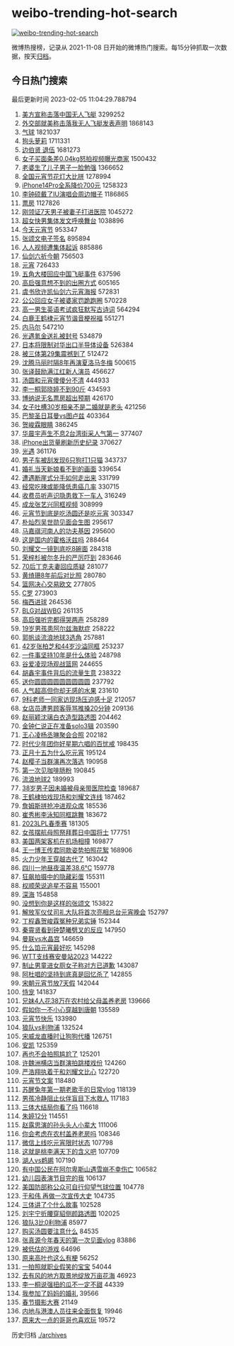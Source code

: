 # weibo-trending-hot-search

[![weibo-trending-hot-search](https://github.com/ameizi/weibo-trending-hot-search/actions/workflows/ci.yml/badge.svg)](https://github.com/ameizi/weibo-trending-hot-search/actions/workflows/ci.yml)

微博热搜榜，记录从 2021-11-08 日开始的微博热门搜索。每15分钟抓取一次数据，按天[归档](./archives)。

## 今日热门搜索

<!-- BEGIN --> 
最后更新时间 2023-02-05 11:04:29.788794 
1. [美方宣称击落中国无人飞艇](https://s.weibo.com/weibo?q=%23%E7%BE%8E%E6%96%B9%E5%AE%A3%E7%A7%B0%E5%87%BB%E8%90%BD%E4%B8%AD%E5%9B%BD%E6%97%A0%E4%BA%BA%E9%A3%9E%E8%89%87%23&t=31&band_rank=1&Refer=top) 3299252
1. [外交部就美称击落我无人飞艇发表声明](https://s.weibo.com/weibo?q=%23%E5%A4%96%E4%BA%A4%E9%83%A8%E5%B0%B1%E7%BE%8E%E7%A7%B0%E5%87%BB%E8%90%BD%E6%88%91%E6%97%A0%E4%BA%BA%E9%A3%9E%E8%89%87%E5%8F%91%E8%A1%A8%E5%A3%B0%E6%98%8E%23&t=31&band_rank=1&Refer=top) 1868143
1. [气球](https://s.weibo.com/weibo?q=%E6%B0%94%E7%90%83&t=31&band_rank=2&Refer=top) 1821037
1. [狗头萝莉](https://s.weibo.com/weibo?q=%E7%8B%97%E5%A4%B4%E8%90%9D%E8%8E%89&t=31&band_rank=11&Refer=top) 1711331
1. [边伯贤 退伍](https://s.weibo.com/weibo?q=%E8%BE%B9%E4%BC%AF%E8%B4%A4%20%E9%80%80%E4%BC%8D&t=31&band_rank=1&Refer=top) 1681273
1. [女子买面条差0.04kg怒拍视频曝光商家](https://s.weibo.com/weibo?q=%23%E5%A5%B3%E5%AD%90%E4%B9%B0%E9%9D%A2%E6%9D%A1%E5%B7%AE0.04kg%E6%80%92%E6%8B%8D%E8%A7%86%E9%A2%91%E6%9B%9D%E5%85%89%E5%95%86%E5%AE%B6%23&t=31&band_rank=5&Refer=top) 1500432
1. [老婆生了儿子男子一脸勉强](https://s.weibo.com/weibo?q=%23%E8%80%81%E5%A9%86%E7%94%9F%E4%BA%86%E5%84%BF%E5%AD%90%E7%94%B7%E5%AD%90%E4%B8%80%E8%84%B8%E5%8B%89%E5%BC%BA%23&t=31&band_rank=2&Refer=top) 1366652
1. [全国元宵节花灯大比拼](https://s.weibo.com/weibo?q=%23%E5%85%A8%E5%9B%BD%E5%85%83%E5%AE%B5%E8%8A%82%E8%8A%B1%E7%81%AF%E5%A4%A7%E6%AF%94%E6%8B%BC%23&t=31&band_rank=3&Refer=top) 1278994
1. [iPhone14Pro全系降价700元](https://s.weibo.com/weibo?q=%23iPhone14Pro%E5%85%A8%E7%B3%BB%E9%99%8D%E4%BB%B7700%E5%85%83%23&t=31&band_rank=4&Refer=top) 1258323
1. [李钟硕戴了IU演唱会周边帽子](https://s.weibo.com/weibo?q=%23%E6%9D%8E%E9%92%9F%E7%A1%95%E6%88%B4%E4%BA%86IU%E6%BC%94%E5%94%B1%E4%BC%9A%E5%91%A8%E8%BE%B9%E5%B8%BD%E5%AD%90%23&t=31&band_rank=5&Refer=top) 1186865
1. [票房](https://s.weibo.com/weibo?q=%E7%A5%A8%E6%88%BF&t=31&band_rank=6&Refer=top) 1127826
1. [刚领证7天男子被妻子打进医院](https://s.weibo.com/weibo?q=%23%E5%88%9A%E9%A2%86%E8%AF%817%E5%A4%A9%E7%94%B7%E5%AD%90%E8%A2%AB%E5%A6%BB%E5%AD%90%E6%89%93%E8%BF%9B%E5%8C%BB%E9%99%A2%23&t=31&band_rank=7&Refer=top) 1045272
1. [超女快男集体发文呼唤舞台](https://s.weibo.com/weibo?q=%23%E8%B6%85%E5%A5%B3%E5%BF%AB%E7%94%B7%E9%9B%86%E4%BD%93%E5%8F%91%E6%96%87%E5%91%BC%E5%94%A4%E8%88%9E%E5%8F%B0%23&t=31&band_rank=6&Refer=top) 1038896
1. [今天元宵节](https://s.weibo.com/weibo?q=%23%E4%BB%8A%E5%A4%A9%E5%85%83%E5%AE%B5%E8%8A%82%23&t=31&band_rank=3&Refer=top) 953347
1. [张颂文电子签名](https://s.weibo.com/weibo?q=%E5%BC%A0%E9%A2%82%E6%96%87%E7%94%B5%E5%AD%90%E7%AD%BE%E5%90%8D&t=31&band_rank=27&Refer=top) 895894
1. [人人视频遭集体起诉](https://s.weibo.com/weibo?q=%23%E4%BA%BA%E4%BA%BA%E8%A7%86%E9%A2%91%E9%81%AD%E9%9B%86%E4%BD%93%E8%B5%B7%E8%AF%89%23&t=31&band_rank=5&Refer=top) 885886
1. [仙剑六祈今朝](https://s.weibo.com/weibo?q=%E4%BB%99%E5%89%91%E5%85%AD%E7%A5%88%E4%BB%8A%E6%9C%9D&t=31&band_rank=6&Refer=top) 756503
1. [元宵](https://s.weibo.com/weibo?q=%23%E5%85%83%E5%AE%B5%23&t=31&band_rank=6&Refer=top) 726433
1. [五角大楼回应中国飞艇事件](https://s.weibo.com/weibo?q=%23%E4%BA%94%E8%A7%92%E5%A4%A7%E6%A5%BC%E5%9B%9E%E5%BA%94%E4%B8%AD%E5%9B%BD%E9%A3%9E%E8%89%87%E4%BA%8B%E4%BB%B6%23&t=31&band_rank=50&Refer=top) 637596
1. [高启强意想不到的出圈方式](https://s.weibo.com/weibo?q=%23%E9%AB%98%E5%90%AF%E5%BC%BA%E6%84%8F%E6%83%B3%E4%B8%8D%E5%88%B0%E7%9A%84%E5%87%BA%E5%9C%88%E6%96%B9%E5%BC%8F%23&t=31&band_rank=8&Refer=top) 605165
1. [虞书欣许凯仙剑六元宵海报](https://s.weibo.com/weibo?q=%23%E8%99%9E%E4%B9%A6%E6%AC%A3%E8%AE%B8%E5%87%AF%E4%BB%99%E5%89%91%E5%85%AD%E5%85%83%E5%AE%B5%E6%B5%B7%E6%8A%A5%23&t=31&band_rank=10&Refer=top) 572831
1. [公公回应女子被婆家罚跪跑圈](https://s.weibo.com/weibo?q=%23%E5%85%AC%E5%85%AC%E5%9B%9E%E5%BA%94%E5%A5%B3%E5%AD%90%E8%A2%AB%E5%A9%86%E5%AE%B6%E7%BD%9A%E8%B7%AA%E8%B7%91%E5%9C%88%23&t=31&band_rank=11&Refer=top) 570228
1. [高一男生英语考试疯狂默写古诗词](https://s.weibo.com/weibo?q=%23%E9%AB%98%E4%B8%80%E7%94%B7%E7%94%9F%E8%8B%B1%E8%AF%AD%E8%80%83%E8%AF%95%E7%96%AF%E7%8B%82%E9%BB%98%E5%86%99%E5%8F%A4%E8%AF%97%E8%AF%8D%23&t=31&band_rank=11&Refer=top) 564294
1. [白鹿王鹤棣元宵节谐音梗祝福](https://s.weibo.com/weibo?q=%23%E7%99%BD%E9%B9%BF%E7%8E%8B%E9%B9%A4%E6%A3%A3%E5%85%83%E5%AE%B5%E8%8A%82%E8%B0%90%E9%9F%B3%E6%A2%97%E7%A5%9D%E7%A6%8F%23&t=31&band_rank=12&Refer=top) 551271
1. [内马尔](https://s.weibo.com/weibo?q=%E5%86%85%E9%A9%AC%E5%B0%94&t=31&band_rank=15&Refer=top) 547210
1. [光遇氪金送礼被封号](https://s.weibo.com/weibo?q=%E5%85%89%E9%81%87%E6%B0%AA%E9%87%91%E9%80%81%E7%A4%BC%E8%A2%AB%E5%B0%81%E5%8F%B7&t=31&band_rank=20&Refer=top) 534879
1. [日本将限制对华出口半导体设备](https://s.weibo.com/weibo?q=%23%E6%97%A5%E6%9C%AC%E5%B0%86%E9%99%90%E5%88%B6%E5%AF%B9%E5%8D%8E%E5%87%BA%E5%8F%A3%E5%8D%8A%E5%AF%BC%E4%BD%93%E8%AE%BE%E5%A4%87%23&t=31&band_rank=31&Refer=top) 526384
1. [被三体第29集震撼到了](https://s.weibo.com/weibo?q=%23%E8%A2%AB%E4%B8%89%E4%BD%93%E7%AC%AC29%E9%9B%86%E9%9C%87%E6%92%BC%E5%88%B0%E4%BA%86%23&t=31&band_rank=30&Refer=top) 512472
1. [沈腾马丽时隔8年再演夏洛马冬梅](https://s.weibo.com/weibo?q=%23%E6%B2%88%E8%85%BE%E9%A9%AC%E4%B8%BD%E6%97%B6%E9%9A%948%E5%B9%B4%E5%86%8D%E6%BC%94%E5%A4%8F%E6%B4%9B%E9%A9%AC%E5%86%AC%E6%A2%85%23&t=31&band_rank=12&Refer=top) 500615
1. [张译鼓励满江红新人演员](https://s.weibo.com/weibo?q=%23%E5%BC%A0%E8%AF%91%E9%BC%93%E5%8A%B1%E6%BB%A1%E6%B1%9F%E7%BA%A2%E6%96%B0%E4%BA%BA%E6%BC%94%E5%91%98%23&t=31&band_rank=16&Refer=top) 456627
1. [汤圆和元宵傻傻分不清](https://s.weibo.com/weibo?q=%23%E6%B1%A4%E5%9C%86%E5%92%8C%E5%85%83%E5%AE%B5%E5%82%BB%E5%82%BB%E5%88%86%E4%B8%8D%E6%B8%85%23&t=31&band_rank=15&Refer=top) 444933
1. [李一桐郭晓婷不到90斤](https://s.weibo.com/weibo?q=%23%E6%9D%8E%E4%B8%80%E6%A1%90%E9%83%AD%E6%99%93%E5%A9%B7%E4%B8%8D%E5%88%B090%E6%96%A4%23&t=31&band_rank=9&Refer=top) 434593
1. [博纳说无名票房超出预期](https://s.weibo.com/weibo?q=%23%E5%8D%9A%E7%BA%B3%E8%AF%B4%E6%97%A0%E5%90%8D%E7%A5%A8%E6%88%BF%E8%B6%85%E5%87%BA%E9%A2%84%E6%9C%9F%23&t=31&band_rank=14&Refer=top) 426170
1. [女子吐槽30岁相亲不是二婚就是老头](https://s.weibo.com/weibo?q=%23%E5%A5%B3%E5%AD%90%E5%90%90%E6%A7%BD30%E5%B2%81%E7%9B%B8%E4%BA%B2%E4%B8%8D%E6%98%AF%E4%BA%8C%E5%A9%9A%E5%B0%B1%E6%98%AF%E8%80%81%E5%A4%B4%23&t=31&band_rank=10&Refer=top) 421256
1. [巴黎圣日耳曼vs图卢兹](https://s.weibo.com/weibo?q=%23%E5%B7%B4%E9%BB%8E%E5%9C%A3%E6%97%A5%E8%80%B3%E6%9B%BCvs%E5%9B%BE%E5%8D%A2%E5%85%B9%23&t=31&band_rank=26&Refer=top) 403364
1. [贺峻霖眼睛](https://s.weibo.com/weibo?q=%E8%B4%BA%E5%B3%BB%E9%9C%96%E7%9C%BC%E7%9D%9B&t=31&band_rank=14&Refer=top) 386245
1. [华晨宇声生不息2台湾街采人气第一](https://s.weibo.com/weibo?q=%23%E5%8D%8E%E6%99%A8%E5%AE%87%E5%A3%B0%E7%94%9F%E4%B8%8D%E6%81%AF2%E5%8F%B0%E6%B9%BE%E8%A1%97%E9%87%87%E4%BA%BA%E6%B0%94%E7%AC%AC%E4%B8%80%23&t=31&band_rank=11&Refer=top) 377407
1. [iPhone出货量刷新历史纪录](https://s.weibo.com/weibo?q=%23iPhone%E5%87%BA%E8%B4%A7%E9%87%8F%E5%88%B7%E6%96%B0%E5%8E%86%E5%8F%B2%E7%BA%AA%E5%BD%95%23&t=31&band_rank=15&Refer=top) 370627
1. [光遇](https://s.weibo.com/weibo?q=%E5%85%89%E9%81%87&t=31&band_rank=14&Refer=top) 361176
1. [男子车被刮发现6只狗打1只猫](https://s.weibo.com/weibo?q=%23%E7%94%B7%E5%AD%90%E8%BD%A6%E8%A2%AB%E5%88%AE%E5%8F%91%E7%8E%B06%E5%8F%AA%E7%8B%97%E6%89%931%E5%8F%AA%E7%8C%AB%23&t=31&band_rank=12&Refer=top) 343737
1. [婚礼当天新娘看不到的画面](https://s.weibo.com/weibo?q=%23%E5%A9%9A%E7%A4%BC%E5%BD%93%E5%A4%A9%E6%96%B0%E5%A8%98%E7%9C%8B%E4%B8%8D%E5%88%B0%E7%9A%84%E7%94%BB%E9%9D%A2%23&t=31&band_rank=16&Refer=top) 339654
1. [遭遇断崖式分手如何走出来](https://s.weibo.com/weibo?q=%23%E9%81%AD%E9%81%87%E6%96%AD%E5%B4%96%E5%BC%8F%E5%88%86%E6%89%8B%E5%A6%82%E4%BD%95%E8%B5%B0%E5%87%BA%E6%9D%A5%23&t=31&band_rank=13&Refer=top) 331799
1. [经常吃辣或能降低患癌几率](https://s.weibo.com/weibo?q=%23%E7%BB%8F%E5%B8%B8%E5%90%83%E8%BE%A3%E6%88%96%E8%83%BD%E9%99%8D%E4%BD%8E%E6%82%A3%E7%99%8C%E5%87%A0%E7%8E%87%23&t=31&band_rank=22&Refer=top) 330715
1. [收费员听声识隐患救下一车人](https://s.weibo.com/weibo?q=%23%E6%94%B6%E8%B4%B9%E5%91%98%E5%90%AC%E5%A3%B0%E8%AF%86%E9%9A%90%E6%82%A3%E6%95%91%E4%B8%8B%E4%B8%80%E8%BD%A6%E4%BA%BA%23&t=31&band_rank=18&Refer=top) 316249
1. [成龙张艺兴同框视频](https://s.weibo.com/weibo?q=%23%E6%88%90%E9%BE%99%E5%BC%A0%E8%89%BA%E5%85%B4%E5%90%8C%E6%A1%86%E8%A7%86%E9%A2%91%23&t=31&band_rank=15&Refer=top) 308999
1. [元宵节到底是吃汤圆还是吃元宵](https://s.weibo.com/weibo?q=%23%E5%85%83%E5%AE%B5%E8%8A%82%E5%88%B0%E5%BA%95%E6%98%AF%E5%90%83%E6%B1%A4%E5%9C%86%E8%BF%98%E6%98%AF%E5%90%83%E5%85%83%E5%AE%B5%23&t=31&band_rank=19&Refer=top) 303347
1. [朴灿烈吴世勋见面会生图](https://s.weibo.com/weibo?q=%23%E6%9C%B4%E7%81%BF%E7%83%88%E5%90%B4%E4%B8%96%E5%8B%8B%E8%A7%81%E9%9D%A2%E4%BC%9A%E7%94%9F%E5%9B%BE%23&t=31&band_rank=16&Refer=top) 295617
1. [马嘉祺河南人的功夫基因](https://s.weibo.com/weibo?q=%23%E9%A9%AC%E5%98%89%E7%A5%BA%E6%B2%B3%E5%8D%97%E4%BA%BA%E7%9A%84%E5%8A%9F%E5%A4%AB%E5%9F%BA%E5%9B%A0%23&t=31&band_rank=25&Refer=top) 295600
1. [这是国内的霍格沃兹吗](https://s.weibo.com/weibo?q=%23%E8%BF%99%E6%98%AF%E5%9B%BD%E5%86%85%E7%9A%84%E9%9C%8D%E6%A0%BC%E6%B2%83%E5%85%B9%E5%90%97%23&t=31&band_rank=36&Refer=top) 288464
1. [刘耀文一镜到底吃8碗面](https://s.weibo.com/weibo?q=%23%E5%88%98%E8%80%80%E6%96%87%E4%B8%80%E9%95%9C%E5%88%B0%E5%BA%95%E5%90%838%E7%A2%97%E9%9D%A2%23&t=31&band_rank=17&Refer=top) 284318
1. [荣梓杉被尔冬升的严厉吓到](https://s.weibo.com/weibo?q=%23%E8%8D%A3%E6%A2%93%E6%9D%89%E8%A2%AB%E5%B0%94%E5%86%AC%E5%8D%87%E7%9A%84%E4%B8%A5%E5%8E%89%E5%90%93%E5%88%B0%23&t=31&band_rank=29&Refer=top) 283646
1. [70后丁克夫妻回应质疑](https://s.weibo.com/weibo?q=%2370%E5%90%8E%E4%B8%81%E5%85%8B%E5%A4%AB%E5%A6%BB%E5%9B%9E%E5%BA%94%E8%B4%A8%E7%96%91%23&t=31&band_rank=48&Refer=top) 281077
1. [黄绮珊8年前后对比照](https://s.weibo.com/weibo?q=%23%E9%BB%84%E7%BB%AE%E7%8F%8A8%E5%B9%B4%E5%89%8D%E5%90%8E%E5%AF%B9%E6%AF%94%E7%85%A7%23&t=31&band_rank=18&Refer=top) 280780
1. [篮网决心交易欧文](https://s.weibo.com/weibo?q=%23%E7%AF%AE%E7%BD%91%E5%86%B3%E5%BF%83%E4%BA%A4%E6%98%93%E6%AC%A7%E6%96%87%23&t=31&band_rank=26&Refer=top) 277805
1. [C罗](https://s.weibo.com/weibo?q=C%E7%BD%97&t=31&band_rank=27&Refer=top) 273903
1. [梅西进球](https://s.weibo.com/weibo?q=%23%E6%A2%85%E8%A5%BF%E8%BF%9B%E7%90%83%23&t=31&band_rank=16&Refer=top) 264536
1. [BLG对战WBG](https://s.weibo.com/weibo?q=%23BLG%E5%AF%B9%E6%88%98WBG%23&t=31&band_rank=19&Refer=top) 261135
1. [高启强听完都得哭两声](https://s.weibo.com/weibo?q=%23%E9%AB%98%E5%90%AF%E5%BC%BA%E5%90%AC%E5%AE%8C%E9%83%BD%E5%BE%97%E5%93%AD%E4%B8%A4%E5%A3%B0%23&t=31&band_rank=20&Refer=top) 258289
1. [19岁男孩患阿尔兹海默症](https://s.weibo.com/weibo?q=%2319%E5%B2%81%E7%94%B7%E5%AD%A9%E6%82%A3%E9%98%BF%E5%B0%94%E5%85%B9%E6%B5%B7%E9%BB%98%E7%97%87%23&t=31&band_rank=21&Refer=top) 258222
1. [郭帆谈流浪地球3选角](https://s.weibo.com/weibo?q=%23%E9%83%AD%E5%B8%86%E8%B0%88%E6%B5%81%E6%B5%AA%E5%9C%B0%E7%90%833%E9%80%89%E8%A7%92%23&t=31&band_rank=29&Refer=top) 257881
1. [42岁张柏芝和44岁沙溢同框](https://s.weibo.com/weibo?q=%2342%E5%B2%81%E5%BC%A0%E6%9F%8F%E8%8A%9D%E5%92%8C44%E5%B2%81%E6%B2%99%E6%BA%A2%E5%90%8C%E6%A1%86%23&t=31&band_rank=22&Refer=top) 253237
1. [一件事坚持10年是什么体验](https://s.weibo.com/weibo?q=%23%E4%B8%80%E4%BB%B6%E4%BA%8B%E5%9D%9A%E6%8C%8110%E5%B9%B4%E6%98%AF%E4%BB%80%E4%B9%88%E4%BD%93%E9%AA%8C%23&t=31&band_rank=35&Refer=top) 248798
1. [谷爱凌现场观战篮网](https://s.weibo.com/weibo?q=%23%E8%B0%B7%E7%88%B1%E5%87%8C%E7%8E%B0%E5%9C%BA%E8%A7%82%E6%88%98%E7%AF%AE%E7%BD%91%23&t=31&band_rank=23&Refer=top) 244655
1. [胡鑫宇事件背后的流量生意](https://s.weibo.com/weibo?q=%23%E8%83%A1%E9%91%AB%E5%AE%87%E4%BA%8B%E4%BB%B6%E8%83%8C%E5%90%8E%E7%9A%84%E6%B5%81%E9%87%8F%E7%94%9F%E6%84%8F%23&t=31&band_rank=33&Refer=top) 238322
1. [送你圆圆圆圆圆圆圆圆圆](https://s.weibo.com/weibo?q=%23%E9%80%81%E4%BD%A0%E5%9C%86%E5%9C%86%E5%9C%86%E5%9C%86%E5%9C%86%E5%9C%86%E5%9C%86%E5%9C%86%E5%9C%86%23&t=31&band_rank=23&Refer=top) 237792
1. [人气超高但你却无感的水果](https://s.weibo.com/weibo?q=%23%E4%BA%BA%E6%B0%94%E8%B6%85%E9%AB%98%E4%BD%86%E4%BD%A0%E5%8D%B4%E6%97%A0%E6%84%9F%E7%9A%84%E6%B0%B4%E6%9E%9C%23&t=31&band_rank=23&Refer=top) 231610
1. [9科老师一同家访现场压迫感十足](https://s.weibo.com/weibo?q=%239%E7%A7%91%E8%80%81%E5%B8%88%E4%B8%80%E5%90%8C%E5%AE%B6%E8%AE%BF%E7%8E%B0%E5%9C%BA%E5%8E%8B%E8%BF%AB%E6%84%9F%E5%8D%81%E8%B6%B3%23&t=31&band_rank=37&Refer=top) 212057
1. [女店员遭男顾客辱骂推搡20分钟](https://s.weibo.com/weibo?q=%23%E5%A5%B3%E5%BA%97%E5%91%98%E9%81%AD%E7%94%B7%E9%A1%BE%E5%AE%A2%E8%BE%B1%E9%AA%82%E6%8E%A8%E6%90%A120%E5%88%86%E9%92%9F%23&t=31&band_rank=48&Refer=top) 209136
1. [赵丽颖沈璃白衣造型路透图](https://s.weibo.com/weibo?q=%23%E8%B5%B5%E4%B8%BD%E9%A2%96%E6%B2%88%E7%92%83%E7%99%BD%E8%A1%A3%E9%80%A0%E5%9E%8B%E8%B7%AF%E9%80%8F%E5%9B%BE%23&t=31&band_rank=24&Refer=top) 204462
1. [金钟仁说正在准备solo3辑](https://s.weibo.com/weibo?q=%23%E9%87%91%E9%92%9F%E4%BB%81%E8%AF%B4%E6%AD%A3%E5%9C%A8%E5%87%86%E5%A4%87solo3%E8%BE%91%23&t=31&band_rank=27&Refer=top) 203590
1. [王心凌杨丞琳聚会合照](https://s.weibo.com/weibo?q=%23%E7%8E%8B%E5%BF%83%E5%87%8C%E6%9D%A8%E4%B8%9E%E7%90%B3%E8%81%9A%E4%BC%9A%E5%90%88%E7%85%A7%23&t=31&band_rank=28&Refer=top) 202182
1. [时代少年团你好星期六唱的百忧戒](https://s.weibo.com/weibo?q=%23%E6%97%B6%E4%BB%A3%E5%B0%91%E5%B9%B4%E5%9B%A2%E4%BD%A0%E5%A5%BD%E6%98%9F%E6%9C%9F%E5%85%AD%E5%94%B1%E7%9A%84%E7%99%BE%E5%BF%A7%E6%88%92%23&t=31&band_rank=15&Refer=top) 198435
1. [正月十五为什么吃元宵](https://s.weibo.com/weibo?q=%23%E6%AD%A3%E6%9C%88%E5%8D%81%E4%BA%94%E4%B8%BA%E4%BB%80%E4%B9%88%E5%90%83%E5%85%83%E5%AE%B5%23&t=31&band_rank=33&Refer=top) 195124
1. [赵樱子当群演再次落选](https://s.weibo.com/weibo?q=%23%E8%B5%B5%E6%A8%B1%E5%AD%90%E5%BD%93%E7%BE%A4%E6%BC%94%E5%86%8D%E6%AC%A1%E8%90%BD%E9%80%89%23&t=31&band_rank=25&Refer=top) 190958
1. [第一次见咖啡肠粉](https://s.weibo.com/weibo?q=%23%E7%AC%AC%E4%B8%80%E6%AC%A1%E8%A7%81%E5%92%96%E5%95%A1%E8%82%A0%E7%B2%89%23&t=31&band_rank=25&Refer=top) 190845
1. [流浪地球2](https://s.weibo.com/weibo?q=%E6%B5%81%E6%B5%AA%E5%9C%B0%E7%90%832&t=31&band_rank=29&Refer=top) 189993
1. [38岁男子因未婚被母亲带医院检查](https://s.weibo.com/weibo?q=%2338%E5%B2%81%E7%94%B7%E5%AD%90%E5%9B%A0%E6%9C%AA%E5%A9%9A%E8%A2%AB%E6%AF%8D%E4%BA%B2%E5%B8%A6%E5%8C%BB%E9%99%A2%E6%A3%80%E6%9F%A5%23&t=31&band_rank=26&Refer=top) 189687
1. [王鹤棣拍戏现场和刘耀文连线](https://s.weibo.com/weibo?q=%23%E7%8E%8B%E9%B9%A4%E6%A3%A3%E6%8B%8D%E6%88%8F%E7%8E%B0%E5%9C%BA%E5%92%8C%E5%88%98%E8%80%80%E6%96%87%E8%BF%9E%E7%BA%BF%23&t=31&band_rank=27&Refer=top) 187462
1. [詹姆斯拼抢冲进观众席](https://s.weibo.com/weibo?q=%23%E8%A9%B9%E5%A7%86%E6%96%AF%E6%8B%BC%E6%8A%A2%E5%86%B2%E8%BF%9B%E8%A7%82%E4%BC%97%E5%B8%AD%23&t=31&band_rank=39&Refer=top) 185536
1. [崔秀彬李泳知同框跳舞](https://s.weibo.com/weibo?q=%23%E5%B4%94%E7%A7%80%E5%BD%AC%E6%9D%8E%E6%B3%B3%E7%9F%A5%E5%90%8C%E6%A1%86%E8%B7%B3%E8%88%9E%23&t=31&band_rank=28&Refer=top) 183672
1. [2023LPL春季赛](https://s.weibo.com/weibo?q=2023LPL%E6%98%A5%E5%AD%A3%E8%B5%9B&t=31&band_rank=19&Refer=top) 181305
1. [女孩摆航母照祭拜葬日中国将士](https://s.weibo.com/weibo?q=%23%E5%A5%B3%E5%AD%A9%E6%91%86%E8%88%AA%E6%AF%8D%E7%85%A7%E7%A5%AD%E6%8B%9C%E8%91%AC%E6%97%A5%E4%B8%AD%E5%9B%BD%E5%B0%86%E5%A3%AB%23&t=31&band_rank=48&Refer=top) 177751
1. [美国两架客机在机场相撞](https://s.weibo.com/weibo?q=%23%E7%BE%8E%E5%9B%BD%E4%B8%A4%E6%9E%B6%E5%AE%A2%E6%9C%BA%E5%9C%A8%E6%9C%BA%E5%9C%BA%E7%9B%B8%E6%92%9E%23&t=31&band_rank=31&Refer=top) 169877
1. [王一博王传君同款姿势拍照花絮](https://s.weibo.com/weibo?q=%23%E7%8E%8B%E4%B8%80%E5%8D%9A%E7%8E%8B%E4%BC%A0%E5%90%9B%E5%90%8C%E6%AC%BE%E5%A7%BF%E5%8A%BF%E6%8B%8D%E7%85%A7%E8%8A%B1%E7%B5%AE%23&t=31&band_rank=34&Refer=top) 168906
1. [火力少年王穿越古代了](https://s.weibo.com/weibo?q=%23%E7%81%AB%E5%8A%9B%E5%B0%91%E5%B9%B4%E7%8E%8B%E7%A9%BF%E8%B6%8A%E5%8F%A4%E4%BB%A3%E4%BA%86%23&t=31&band_rank=36&Refer=top) 163042
1. [四川一地昼夜温差38.6℃](https://s.weibo.com/weibo?q=%23%E5%9B%9B%E5%B7%9D%E4%B8%80%E5%9C%B0%E6%98%BC%E5%A4%9C%E6%B8%A9%E5%B7%AE38.6%E2%84%83%23&t=31&band_rank=34&Refer=top) 159778
1. [狂飙拍摄中的隐藏彩蛋](https://s.weibo.com/weibo?q=%23%E7%8B%82%E9%A3%99%E6%8B%8D%E6%91%84%E4%B8%AD%E7%9A%84%E9%9A%90%E8%97%8F%E5%BD%A9%E8%9B%8B%23&t=31&band_rank=32&Refer=top) 155311
1. [权顺荣说追星不容易](https://s.weibo.com/weibo?q=%23%E6%9D%83%E9%A1%BA%E8%8D%A3%E8%AF%B4%E8%BF%BD%E6%98%9F%E4%B8%8D%E5%AE%B9%E6%98%93%23&t=31&band_rank=33&Refer=top) 155001
1. [深海](https://s.weibo.com/weibo?q=%E6%B7%B1%E6%B5%B7&t=31&band_rank=34&Refer=top) 154858
1. [没想到你是这样的张颂文](https://s.weibo.com/weibo?q=%23%E6%B2%A1%E6%83%B3%E5%88%B0%E4%BD%A0%E6%98%AF%E8%BF%99%E6%A0%B7%E7%9A%84%E5%BC%A0%E9%A2%82%E6%96%87%23&t=31&band_rank=33&Refer=top) 153822
1. [解放军仪仗司礼大队将首次亮相总台元宵晚会](https://s.weibo.com/weibo?q=%23%E8%A7%A3%E6%94%BE%E5%86%9B%E4%BB%AA%E4%BB%97%E5%8F%B8%E7%A4%BC%E5%A4%A7%E9%98%9F%E5%B0%86%E9%A6%96%E6%AC%A1%E4%BA%AE%E7%9B%B8%E6%80%BB%E5%8F%B0%E5%85%83%E5%AE%B5%E6%99%9A%E4%BC%9A%23&t=31&band_rank=32&Refer=top) 152797
1. [丁程鑫贺峻霖冤种兄弟实锤](https://s.weibo.com/weibo?q=%23%E4%B8%81%E7%A8%8B%E9%91%AB%E8%B4%BA%E5%B3%BB%E9%9C%96%E5%86%A4%E7%A7%8D%E5%85%84%E5%BC%9F%E5%AE%9E%E9%94%A4%23&t=31&band_rank=35&Refer=top) 152344
1. [秦霄贤看到钟楚曦劈叉的反应](https://s.weibo.com/weibo?q=%23%E7%A7%A6%E9%9C%84%E8%B4%A4%E7%9C%8B%E5%88%B0%E9%92%9F%E6%A5%9A%E6%9B%A6%E5%8A%88%E5%8F%89%E7%9A%84%E5%8F%8D%E5%BA%94%23&t=31&band_rank=37&Refer=top) 147950
1. [曼联vs水晶宫](https://s.weibo.com/weibo?q=%23%E6%9B%BC%E8%81%94vs%E6%B0%B4%E6%99%B6%E5%AE%AB%23&t=31&band_rank=49&Refer=top) 146659
1. [什么馅元宵最好吃](https://s.weibo.com/weibo?q=%23%E4%BB%80%E4%B9%88%E9%A6%85%E5%85%83%E5%AE%B5%E6%9C%80%E5%A5%BD%E5%90%83%23&t=31&band_rank=44&Refer=top) 145298
1. [WTT支线赛安曼站2023](https://s.weibo.com/weibo?q=%23WTT%E6%94%AF%E7%BA%BF%E8%B5%9B%E5%AE%89%E6%9B%BC%E7%AB%992023%23&t=31&band_rank=38&Refer=top) 144222
1. [制止男童进女厕女子称对方已道歉](https://s.weibo.com/weibo?q=%23%E5%88%B6%E6%AD%A2%E7%94%B7%E7%AB%A5%E8%BF%9B%E5%A5%B3%E5%8E%95%E5%A5%B3%E5%AD%90%E7%A7%B0%E5%AF%B9%E6%96%B9%E5%B7%B2%E9%81%93%E6%AD%89%23&t=31&band_rank=39&Refer=top) 143087
1. [阿杜唱的坚持到底真是回忆杀了](https://s.weibo.com/weibo?q=%23%E9%98%BF%E6%9D%9C%E5%94%B1%E7%9A%84%E5%9D%9A%E6%8C%81%E5%88%B0%E5%BA%95%E7%9C%9F%E6%98%AF%E5%9B%9E%E5%BF%86%E6%9D%80%E4%BA%86%23&t=31&band_rank=40&Refer=top) 142855
1. [宋朝元宵节放7天假](https://s.weibo.com/weibo?q=%23%E5%AE%8B%E6%9C%9D%E5%85%83%E5%AE%B5%E8%8A%82%E6%94%BE7%E5%A4%A9%E5%81%87%23&t=31&band_rank=46&Refer=top) 142044
1. [恃宠](https://s.weibo.com/weibo?q=%E6%81%83%E5%AE%A0&t=31&band_rank=41&Refer=top) 141837
1. [兄妹4人花38万在农村给父母盖养老房](https://s.weibo.com/weibo?q=%23%E5%85%84%E5%A6%B94%E4%BA%BA%E8%8A%B138%E4%B8%87%E5%9C%A8%E5%86%9C%E6%9D%91%E7%BB%99%E7%88%B6%E6%AF%8D%E7%9B%96%E5%85%BB%E8%80%81%E6%88%BF%23&t=31&band_rank=42&Refer=top) 139666
1. [假如你一不小心穿越到唐朝](https://s.weibo.com/weibo?q=%23%E5%81%87%E5%A6%82%E4%BD%A0%E4%B8%80%E4%B8%8D%E5%B0%8F%E5%BF%83%E7%A9%BF%E8%B6%8A%E5%88%B0%E5%94%90%E6%9C%9D%23&t=31&band_rank=50&Refer=top) 135589
1. [元宵节快乐](https://s.weibo.com/weibo?q=%E5%85%83%E5%AE%B5%E8%8A%82%E5%BF%AB%E4%B9%90&t=31&band_rank=28&Refer=top) 133980
1. [狼队vs利物浦](https://s.weibo.com/weibo?q=%23%E7%8B%BC%E9%98%9Fvs%E5%88%A9%E7%89%A9%E6%B5%A6%23&t=31&band_rank=43&Refer=top) 132524
1. [宋威龙直播时让狗狗代播](https://s.weibo.com/weibo?q=%23%E5%AE%8B%E5%A8%81%E9%BE%99%E7%9B%B4%E6%92%AD%E6%97%B6%E8%AE%A9%E7%8B%97%E7%8B%97%E4%BB%A3%E6%92%AD%23&t=31&band_rank=44&Refer=top) 126751
1. [安凯](https://s.weibo.com/weibo?q=%E5%AE%89%E5%87%AF&t=31&band_rank=45&Refer=top) 125359
1. [再也不会拍照尴尬了](https://s.weibo.com/weibo?q=%23%E5%86%8D%E4%B9%9F%E4%B8%8D%E4%BC%9A%E6%8B%8D%E7%85%A7%E5%B0%B4%E5%B0%AC%E4%BA%86%23&t=31&band_rank=39&Refer=top) 125201
1. [许魏洲横店当群演拍跳楼戏份](https://s.weibo.com/weibo?q=%23%E8%AE%B8%E9%AD%8F%E6%B4%B2%E6%A8%AA%E5%BA%97%E5%BD%93%E7%BE%A4%E6%BC%94%E6%8B%8D%E8%B7%B3%E6%A5%BC%E6%88%8F%E4%BB%BD%23&t=31&band_rank=41&Refer=top) 124260
1. [严浩翔执着于和刘耀文比心](https://s.weibo.com/weibo?q=%23%E4%B8%A5%E6%B5%A9%E7%BF%94%E6%89%A7%E7%9D%80%E4%BA%8E%E5%92%8C%E5%88%98%E8%80%80%E6%96%87%E6%AF%94%E5%BF%83%23&t=31&band_rank=46&Refer=top) 122720
1. [元宵节文案](https://s.weibo.com/weibo?q=%23%E5%85%83%E5%AE%B5%E8%8A%82%E6%96%87%E6%A1%88%23&t=31&band_rank=40&Refer=top) 118480
1. [苏醒兔年第一期老歌手的日常vlog](https://s.weibo.com/weibo?q=%23%E8%8B%8F%E9%86%92%E5%85%94%E5%B9%B4%E7%AC%AC%E4%B8%80%E6%9C%9F%E8%80%81%E6%AD%8C%E6%89%8B%E7%9A%84%E6%97%A5%E5%B8%B8vlog%23&t=31&band_rank=47&Refer=top) 118139
1. [男孩冷静阻止伙伴盲目下水救人](https://s.weibo.com/weibo?q=%23%E7%94%B7%E5%AD%A9%E5%86%B7%E9%9D%99%E9%98%BB%E6%AD%A2%E4%BC%99%E4%BC%B4%E7%9B%B2%E7%9B%AE%E4%B8%8B%E6%B0%B4%E6%95%91%E4%BA%BA%23&t=31&band_rank=42&Refer=top) 117183
1. [三体大结局你看了吗](https://s.weibo.com/weibo?q=%23%E4%B8%89%E4%BD%93%E5%A4%A7%E7%BB%93%E5%B1%80%E4%BD%A0%E7%9C%8B%E4%BA%86%E5%90%97%23&t=31&band_rank=44&Refer=top) 116618
1. [朱婷12分](https://s.weibo.com/weibo?q=%23%E6%9C%B1%E5%A9%B712%E5%88%86%23&t=31&band_rank=43&Refer=top) 114551
1. [赵露思演的孙头头人小辈大](https://s.weibo.com/weibo?q=%23%E8%B5%B5%E9%9C%B2%E6%80%9D%E6%BC%94%E7%9A%84%E5%AD%99%E5%A4%B4%E5%A4%B4%E4%BA%BA%E5%B0%8F%E8%BE%88%E5%A4%A7%23&t=31&band_rank=48&Refer=top) 111006
1. [你会考虑在农村盖养老房吗](https://s.weibo.com/weibo?q=%23%E4%BD%A0%E4%BC%9A%E8%80%83%E8%99%91%E5%9C%A8%E5%86%9C%E6%9D%91%E7%9B%96%E5%85%BB%E8%80%81%E6%88%BF%E5%90%97%23&t=31&band_rank=49&Refer=top) 108346
1. [微信上线吃元宵限时状态](https://s.weibo.com/weibo?q=%23%E5%BE%AE%E4%BF%A1%E4%B8%8A%E7%BA%BF%E5%90%83%E5%85%83%E5%AE%B5%E9%99%90%E6%97%B6%E7%8A%B6%E6%80%81%23&t=31&band_rank=44&Refer=top) 107798
1. [这就是桃李满天下的含义吧](https://s.weibo.com/weibo?q=%23%E8%BF%99%E5%B0%B1%E6%98%AF%E6%A1%83%E6%9D%8E%E6%BB%A1%E5%A4%A9%E4%B8%8B%E7%9A%84%E5%90%AB%E4%B9%89%E5%90%A7%23&t=31&band_rank=31&Refer=top) 107709
1. [湖人vs鹈鹕](https://s.weibo.com/weibo?q=%23%E6%B9%96%E4%BA%BAvs%E9%B9%88%E9%B9%95%23&t=31&band_rank=41&Refer=top) 107190
1. [有中国公民在阿尔卑斯山遇雪崩不幸伤亡](https://s.weibo.com/weibo?q=%23%E6%9C%89%E4%B8%AD%E5%9B%BD%E5%85%AC%E6%B0%91%E5%9C%A8%E9%98%BF%E5%B0%94%E5%8D%91%E6%96%AF%E5%B1%B1%E9%81%87%E9%9B%AA%E5%B4%A9%E4%B8%8D%E5%B9%B8%E4%BC%A4%E4%BA%A1%23&t=31&band_rank=50&Refer=top) 106582
1. [幼儿园表演节目完的我](https://s.weibo.com/weibo?q=%23%E5%B9%BC%E5%84%BF%E5%9B%AD%E8%A1%A8%E6%BC%94%E8%8A%82%E7%9B%AE%E5%AE%8C%E7%9A%84%E6%88%91%23&t=31&band_rank=50&Refer=top) 106137
1. [美国防部称公众可自行仰望气球位置](https://s.weibo.com/weibo?q=%23%E7%BE%8E%E5%9B%BD%E9%98%B2%E9%83%A8%E7%A7%B0%E5%85%AC%E4%BC%97%E5%8F%AF%E8%87%AA%E8%A1%8C%E4%BB%B0%E6%9C%9B%E6%B0%94%E7%90%83%E4%BD%8D%E7%BD%AE%23&t=31&band_rank=45&Refer=top) 104778
1. [于和伟 再做一次宣传大史](https://s.weibo.com/weibo?q=%E4%BA%8E%E5%92%8C%E4%BC%9F%20%E5%86%8D%E5%81%9A%E4%B8%80%E6%AC%A1%E5%AE%A3%E4%BC%A0%E5%A4%A7%E5%8F%B2&t=31&band_rank=42&Refer=top) 104735
1. [三体讲了个什么故事](https://s.weibo.com/weibo?q=%23%E4%B8%89%E4%BD%93%E8%AE%B2%E4%BA%86%E4%B8%AA%E4%BB%80%E4%B9%88%E6%95%85%E4%BA%8B%23&t=31&band_rank=48&Refer=top) 102528
1. [刘宇宁折腰穿貂侧颜路透图](https://s.weibo.com/weibo?q=%23%E5%88%98%E5%AE%87%E5%AE%81%E6%8A%98%E8%85%B0%E7%A9%BF%E8%B2%82%E4%BE%A7%E9%A2%9C%E8%B7%AF%E9%80%8F%E5%9B%BE%23&t=31&band_rank=39&Refer=top) 102025
1. [狼队3比0利物浦](https://s.weibo.com/weibo?q=%23%E7%8B%BC%E9%98%9F3%E6%AF%940%E5%88%A9%E7%89%A9%E6%B5%A6%23&t=31&band_rank=36&Refer=top) 85977
1. [购买汤圆要注意什么](https://s.weibo.com/weibo?q=%23%E8%B4%AD%E4%B9%B0%E6%B1%A4%E5%9C%86%E8%A6%81%E6%B3%A8%E6%84%8F%E4%BB%80%E4%B9%88%23&t=31&band_rank=49&Refer=top) 84535
1. [张真源今年春天的第一次见面vlog](https://s.weibo.com/weibo?q=%23%E5%BC%A0%E7%9C%9F%E6%BA%90%E4%BB%8A%E5%B9%B4%E6%98%A5%E5%A4%A9%E7%9A%84%E7%AC%AC%E4%B8%80%E6%AC%A1%E8%A7%81%E9%9D%A2vlog%23&t=31&band_rank=31&Refer=top) 83886
1. [被低估的游戏](https://s.weibo.com/weibo?q=%23%E8%A2%AB%E4%BD%8E%E4%BC%B0%E7%9A%84%E6%B8%B8%E6%88%8F%23&t=31&band_rank=43&Refer=top) 64696
1. [原来高叶也这么有梗](https://s.weibo.com/weibo?q=%23%E5%8E%9F%E6%9D%A5%E9%AB%98%E5%8F%B6%E4%B9%9F%E8%BF%99%E4%B9%88%E6%9C%89%E6%A2%97%23&t=31&band_rank=27&Refer=top) 56252
1. [一拍照就职业假笑的宝宝](https://s.weibo.com/weibo?q=%23%E4%B8%80%E6%8B%8D%E7%85%A7%E5%B0%B1%E8%81%8C%E4%B8%9A%E5%81%87%E7%AC%91%E7%9A%84%E5%AE%9D%E5%AE%9D%23&t=31&band_rank=49&Refer=top) 54044
1. [去有风的地方取景地绽放万亩花海](https://s.weibo.com/weibo?q=%23%E5%8E%BB%E6%9C%89%E9%A3%8E%E7%9A%84%E5%9C%B0%E6%96%B9%E5%8F%96%E6%99%AF%E5%9C%B0%E7%BB%BD%E6%94%BE%E4%B8%87%E4%BA%A9%E8%8A%B1%E6%B5%B7%23&t=31&band_rank=44&Refer=top) 46923
1. [李一桐说强扭的瓜不一定不甜](https://s.weibo.com/weibo?q=%23%E6%9D%8E%E4%B8%80%E6%A1%90%E8%AF%B4%E5%BC%BA%E6%89%AD%E7%9A%84%E7%93%9C%E4%B8%8D%E4%B8%80%E5%AE%9A%E4%B8%8D%E7%94%9C%23&t=31&band_rank=40&Refer=top) 44339
1. [我参加了妈妈的婚礼](https://s.weibo.com/weibo?q=%23%E6%88%91%E5%8F%82%E5%8A%A0%E4%BA%86%E5%A6%88%E5%A6%88%E7%9A%84%E5%A9%9A%E7%A4%BC%23&t=31&band_rank=48&Refer=top) 39566
1. [春节摄影大赛](https://s.weibo.com/weibo?q=%23%E6%98%A5%E8%8A%82%E6%91%84%E5%BD%B1%E5%A4%A7%E8%B5%9B%23&t=31&band_rank=30&Refer=top) 21149
1. [内地与港澳人员往来全面恢复](https://s.weibo.com/weibo?q=%23%E5%86%85%E5%9C%B0%E4%B8%8E%E6%B8%AF%E6%BE%B3%E4%BA%BA%E5%91%98%E5%BE%80%E6%9D%A5%E5%85%A8%E9%9D%A2%E6%81%A2%E5%A4%8D%23&t=31&band_rank=48&Refer=top) 19946
1. [原来大一点的哥哥也喜欢玩](https://s.weibo.com/weibo?q=%23%E5%8E%9F%E6%9D%A5%E5%A4%A7%E4%B8%80%E7%82%B9%E7%9A%84%E5%93%A5%E5%93%A5%E4%B9%9F%E5%96%9C%E6%AC%A2%E7%8E%A9%23&t=31&band_rank=49&Refer=top) 19572
<!-- END -->

历史归档 [./archives](./archives)

